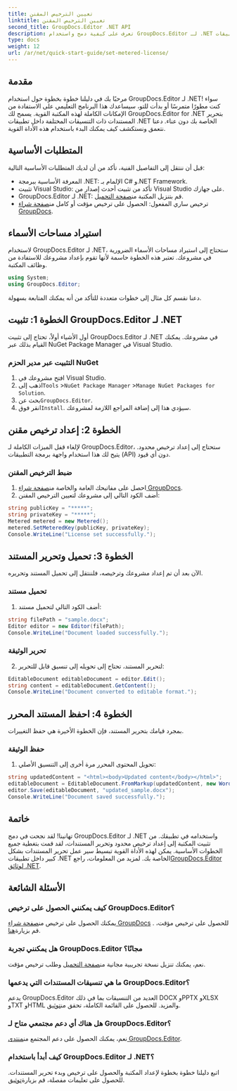 ```yaml
---
title: تعيين الترخيص المقنن
linktitle: تعيين الترخيص المقنن
second_title: GroupDocs.Editor .NET API
description: تعرف على كيفية دمج واستخدام GroupDocs.Editor لـ .NET من خلال دليلنا الشامل. أطلق العنان لميزات تحرير المستندات القوية ضمن تطبيقات .NET الخاصة بك.
type: docs
weight: 12
url: /ar/net/quick-start-guide/set-metered-license/
---
```

## مقدمة
مرحبًا بك في دليلنا خطوة بخطوة حول استخدام GroupDocs.Editor لـ .NET! سواء كنت مطورًا متمرسًا أو بدأت للتو، سيساعدك هذا البرنامج التعليمي على الاستفادة من الإمكانات الكاملة لهذه المكتبة القوية. يسمح لك GroupDocs.Editor for .NET بتحرير المستندات ذات التنسيقات المختلفة داخل تطبيقات .NET الخاصة بك دون عناء. دعنا نتعمق ونستكشف كيف يمكنك البدء باستخدام هذه الأداة القوية.
## المتطلبات الأساسية
قبل أن ننتقل إلى التفاصيل الفنية، تأكد من أن لديك المتطلبات الأساسية التالية:
- المعرفة الأساسية ببرمجة .NET: الإلمام بـ C# و.NET Framework.
- تثبيت Visual Studio: تأكد من تثبيت أحدث إصدار من Visual Studio على جهازك.
-  GroupDocs.Editor لـ .NET: قم بتنزيل المكتبة من[صفحة التحميل](https://releases.groupdocs.com/editor/net/).
-  ترخيص ساري المفعول: الحصول على ترخيص مؤقت أو كامل من[صفحة شراء GroupDocs](https://purchase.groupdocs.com/temporary-license/).
## استيراد مساحات الأسماء
لاستخدام GroupDocs.Editor لـ .NET، ستحتاج إلى استيراد مساحات الأسماء الضرورية في مشروعك. تعتبر هذه الخطوة حاسمة لأنها تقوم بإعداد مشروعك للاستفادة من وظائف المكتبة.
```csharp
using System;
using GroupDocs.Editor;
```
دعنا نقسم كل مثال إلى خطوات متعددة للتأكد من أنه يمكنك المتابعة بسهولة.
## الخطوة 1: تثبيت GroupDocs.Editor لـ .NET
أول الأشياء أولاً، تحتاج إلى تثبيت GroupDocs.Editor لـ .NET في مشروعك. يمكنك القيام بذلك عبر NuGet Package Manager في Visual Studio.
### التثبيت عبر مدير الحزم NuGet
1. افتح مشروعك في Visual Studio.
2.  اذهب إلى`Tools` >`NuGet Package Manager` >`Manage NuGet Packages for Solution`.
3.  بحث عن`GroupDocs.Editor`.
4.  انقر فوق`Install`.
سيؤدي هذا إلى إضافة المراجع اللازمة لمشروعك.
## الخطوة 2: إعداد ترخيص مقنن
لإلغاء قفل الميزات الكاملة لـ GroupDocs.Editor، ستحتاج إلى إعداد ترخيص محدود. يتيح لك هذا استخدام واجهة برمجة التطبيقات (API) دون أي قيود.
### ضبط الترخيص المقنن
1.  احصل على مفاتيحك العامة والخاصة من[صفحة شراء GroupDocs](https://purchase.groupdocs.com/temporary-license/).
2. أضف الكود التالي إلى مشروعك لتعيين الترخيص المقنن:
```csharp
string publicKey = "*****";
string privateKey = "*****";
Metered metered = new Metered();
metered.SetMeteredKey(publicKey, privateKey);
Console.WriteLine("License set successfully.");
```
## الخطوة 3: تحميل وتحرير المستند
الآن بعد أن تم إعداد مشروعك وترخيصه، فلننتقل إلى تحميل المستند وتحريره.
### تحميل مستند
1. أضف الكود التالي لتحميل مستند:
```csharp
string filePath = "sample.docx";
Editor editor = new Editor(filePath);
Console.WriteLine("Document loaded successfully.");
```
### تحرير الوثيقة
2. لتحرير المستند، تحتاج إلى تحويله إلى تنسيق قابل للتحرير:
```csharp
EditableDocument editableDocument = editor.Edit();
string content = editableDocument.GetContent();
Console.WriteLine("Document converted to editable format.");
```
## الخطوة 4: احفظ المستند المحرر
بمجرد قيامك بتحرير المستند، فإن الخطوة الأخيرة هي حفظ التغييرات.
### حفظ الوثيقة
1. تحويل المحتوى المحرر مرة أخرى إلى التنسيق الأصلي:
```csharp
string updatedContent = "<html><body>Updated content</body></html>";
editableDocument = EditableDocument.FromMarkup(updatedContent, new WordProcessingSaveOptions());
editor.Save(editableDocument, "updated_sample.docx");
Console.WriteLine("Document saved successfully.");
```
## خاتمة
 تهانينا! لقد نجحت في دمج GroupDocs.Editor لـ .NET واستخدامه في تطبيقك. من تثبيت المكتبة إلى إعداد ترخيص محدود وتحرير المستندات، لقد قمت بتغطية جميع الخطوات الأساسية. يمكن لهذه الأداة القوية تبسيط سير عمل تحرير المستندات بشكل كبير داخل تطبيقات .NET الخاصة بك. لمزيد من المعلومات، راجع[GroupDocs.Editor لوثائق .NET](https://reference.groupdocs.com/editor/net/).
## الأسئلة الشائعة
### كيف يمكنني الحصول على ترخيص GroupDocs.Editor؟
 يمكنك الحصول على ترخيص من[صفحة شراء GroupDocs](https://purchase.groupdocs.com/buy) . للحصول على ترخيص مؤقت، قم بزيارة[هنا](https://purchase.groupdocs.com/temporary-license/).
### هل يمكنني تجربة GroupDocs.Editor مجانًا؟
 نعم، يمكنك تنزيل نسخة تجريبية مجانية من[صفحة التحميل](https://releases.groupdocs.com/) وطلب ترخيص مؤقت.
### ما هي تنسيقات المستندات التي يدعمها GroupDocs.Editor؟
 يدعم GroupDocs.Editor العديد من التنسيقات بما في ذلك DOCX وPPTX وXLSX وTXT وHTML والمزيد. للحصول على القائمة الكاملة، تحقق من[توثيق](https://reference.groupdocs.com/editor/net/).
### هل هناك أي دعم مجتمعي متاح لـ GroupDocs.Editor؟
 نعم، يمكنك الحصول على دعم المجتمع من[منتدى GroupDocs.Editor](https://forum.groupdocs.com/c/editor/20).
### كيف أبدأ باستخدام GroupDocs.Editor لـ .NET؟
 اتبع دليلنا خطوة بخطوة لإعداد المكتبة والحصول على ترخيص وبدء تحرير المستندات. للحصول على تعليمات مفصلة، قم بزيارة[توثيق](https://reference.groupdocs.com/editor/net/).